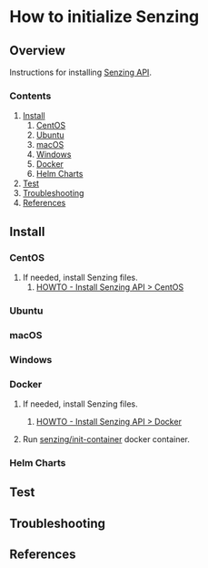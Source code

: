 # How to initialize Senzing

## Overview

Instructions for installing [Senzing API](../WHATIS/senzing-api.md).

### Contents

1. [Install](#install)
    1. [CentOS](#centos)
    1. [Ubuntu](#ubuntu)
    1. [macOS](#macos)
    1. [Windows](#windows)
    1. [Docker](#docker)
    1. [Helm Charts](#helm-charts)
1. [Test](#test)
1. [Troubleshooting](#troubleshooting)
1. [References](#references)

## Install

### CentOS

1. If needed, install Senzing files.
    1. [HOWTO - Install Senzing API > CentOS](https://github.com/Senzing/knowledge-base/blob/main/HOWTO/install-senzing-api.md#centos)

### Ubuntu

### macOS

### Windows

### Docker

1. If needed, install Senzing files.
    1. [HOWTO - Install Senzing API > Docker](https://github.com/Senzing/knowledge-base/blob/main/HOWTO/install-senzing-api.md#docker)

1. Run [senzing/init-container](https://github.com/Senzing/docker-init-container) docker container.

### Helm Charts

## Test

## Troubleshooting

## References
